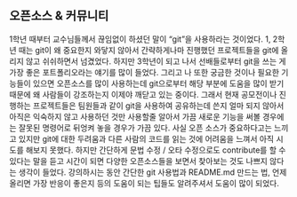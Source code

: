 
## 오픈소스 & 커뮤니티

1학년 때부터 교수님들께서 끊임없이 하셨던 말이 “git”을 사용하라는 것이었다. 1, 2학년 때는 git이 왜 중요한지 와닿지 않아서 간략하게나마 진행했던 프로젝트들을 git에 올리지 않고 쉬쉬하면서 넘겼었다. 하지만 3학년이 되고 나서 선배들로부터 git을 쓰는 게 가장 좋은 포트폴리오라는 얘기를 많이 들었다. 그리고 나 또한 궁금한 것이나 필요한 기능들이 있으면 오픈소스를 많이 사용하는데 git으로부터 해당 부분에 도움을 많이 받기 때문에 왜 사람들이 강조하는지 이제야 깨닫고 있는 중이다. 그래서 현재 공모전이나 진행하는 프로젝트들은 팀원들과 같이 git을 사용하여 공유하는데 쓴지 얼마 되지 않아서 아직은 익숙하지 않고 사용하던 것만 사용할줄 알아서 가끔 새로운 기능을 써볼 경우에는 잘못된 명령어로 뒤엉켜 놓을 경우가 가끔 있다. 사실 오픈 소스가 중요하다고는 느끼고 있지만 git에 대한 두려움과 다른 사람의 코드를 읽는 것에 어려움을 느껴서 아직 시도를 해보지 못했다. 하지만 간단하게 문법 수정 / 오타 수정으로도 contribute를 할 수 있다는 말을 듣고 시간이 되면 다양한 오픈소스들을 보면서 찾아보는 것도 나쁘지 않다는 생각이 들었다. 강의하시는 동안 간단한 git 사용법과 README.md 만드는 법, 언제 올리면 가장 반응이 좋은지 등의 도움이 되는 팁들도 알려주셔서 도움이 많이 되었다.


